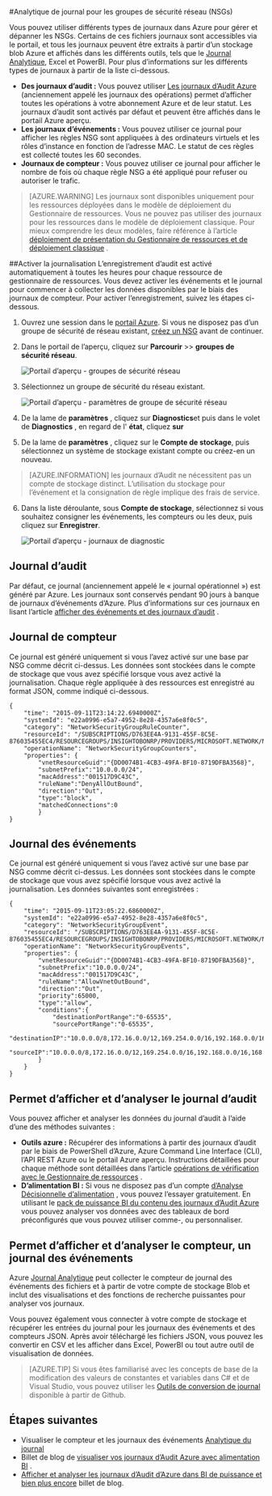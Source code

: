 <properties
   pageTitle="Surveiller les opérations, les événements et les compteurs pour NSGs | Microsoft Azure"
   description="Découvrez comment activer la journalisation opérationnelle pour NSGs, les événements et les compteurs"
   services="virtual-network"
   documentationCenter="na"
   authors="jimdial"
   manager="carmonm"
   editor="tysonn"
   tags="azure-resource-manager"
/>
<tags
   ms.service="virtual-network"
   ms.devlang="na"
   ms.topic="article"
   ms.tgt_pltfrm="na"
   ms.workload="infrastructure-services"
   ms.date="07/14/2016"
   ms.author="jdial" />

#<a name="log-analytics-for-network-security-groups-nsgs"></a>Analytique de journal pour les groupes de sécurité réseau (NSGs)

Vous pouvez utiliser différents types de journaux dans Azure pour gérer et dépanner les NSGs. Certains de ces fichiers journaux sont accessibles via le portail, et tous les journaux peuvent être extraits à partir d’un stockage blob Azure et affichés dans les différents outils, tels que le [Journal Analytique](../log-analytics/log-analytics-azure-networking-analytics.md), Excel et PowerBI. Pour plus d’informations sur les différents types de journaux à partir de la liste ci-dessous.

- **Des journaux d’audit :** Vous pouvez utiliser [Les journaux d’Audit Azure](../monitoring-and-diagnostics/insights-debugging-with-events.md) (anciennement appelé les journaux des opérations) permet d’afficher toutes les opérations à votre abonnement Azure et de leur statut. Les journaux d’audit sont activés par défaut et peuvent être affichés dans le portail Azure aperçu.
- **Les journaux d’événements :** Vous pouvez utiliser ce journal pour afficher les règles NSG sont appliquées à des ordinateurs virtuels et les rôles d’instance en fonction de l’adresse MAC. Le statut de ces règles est collecté toutes les 60 secondes.
- **Journaux de compteur :** Vous pouvez utiliser ce journal pour afficher le nombre de fois où chaque règle NSG a été appliqué pour refuser ou autoriser le trafic.

>[AZURE.WARNING] Les journaux sont disponibles uniquement pour les ressources déployées dans le modèle de déploiement du Gestionnaire de ressources. Vous ne pouvez pas utiliser des journaux pour les ressources dans le modèle de déploiement classique. Pour mieux comprendre les deux modèles, faire référence à l’article [déploiement de présentation du Gestionnaire de ressources et de déploiement classique](../resource-manager-deployment-model.md) .

##<a name="enable-logging"></a>Activer la journalisation
L’enregistrement d’audit est activé automatiquement à toutes les heures pour chaque ressource de gestionnaire de ressources. Vous devez activer les événements et le journal pour commencer à collecter les données disponibles par le biais des journaux de compteur. Pour activer l’enregistrement, suivez les étapes ci-dessous.

1.  Ouvrez une session dans le [portail Azure](https://portal.azure.com). Si vous ne disposez pas d’un groupe de sécurité de réseau existant, [créez un NSG](virtual-networks-create-nsg-arm-ps.md) avant de continuer.

2.  Dans le portail de l’aperçu, cliquez sur **Parcourir** >> **groupes de sécurité réseau**.

    ![Portail d’aperçu - groupes de sécurité réseau](./media/virtual-network-nsg-manage-log/portal-enable1.png)

3. Sélectionnez un groupe de sécurité du réseau existant.

    ![Portail d’aperçu - paramètres de groupe de sécurité réseau](./media/virtual-network-nsg-manage-log/portal-enable2.png)

4. De la lame de **paramètres** , cliquez sur **Diagnostics**et puis dans le volet de **Diagnostics** , en regard de l' **état**, cliquez **sur**
5. De la lame de **paramètres** , cliquez sur le **Compte de stockage**, puis sélectionnez un système de stockage existant compte ou créez-en un nouveau.  

>[AZURE.INFORMATION] les journaux d’Audit ne nécessitent pas un compte de stockage distinct. L’utilisation du stockage pour l’événement et la consignation de règle implique des frais de service.

6. Dans la liste déroulante, sous **Compte de stockage**, sélectionnez si vous souhaitez consigner les événements, les compteurs ou les deux, puis cliquez sur **Enregistrer**.

    ![Portail d’aperçu - journaux de diagnostic](./media/virtual-network-nsg-manage-log/portal-enable3.png)

## <a name="audit-log"></a>Journal d’audit
Par défaut, ce journal (anciennement appelé le « journal opérationnel ») est généré par Azure.  Les journaux sont conservés pendant 90 jours à banque de journaux d’événements d’Azure. Plus d’informations sur ces journaux en lisant l’article [afficher des événements et des journaux d’audit](../monitoring-and-diagnostics/insights-debugging-with-events.md) .

## <a name="counter-log"></a>Journal de compteur
Ce journal est généré uniquement si vous l’avez activé sur une base par NSG comme décrit ci-dessus. Les données sont stockées dans le compte de stockage que vous avez spécifié lorsque vous avez activé la journalisation. Chaque règle appliquée à des ressources est enregistré au format JSON, comme indiqué ci-dessous.

    {
        "time": "2015-09-11T23:14:22.6940000Z",
        "systemId": "e22a0996-e5a7-4952-8e28-4357a6e8f0c5",
        "category": "NetworkSecurityGroupRuleCounter",
        "resourceId": "/SUBSCRIPTIONS/D763EE4A-9131-455F-8C5E-876035455EC4/RESOURCEGROUPS/INSIGHTOBONRP/PROVIDERS/MICROSOFT.NETWORK/NETWORKSECURITYGROUPS/NSGINSIGHTOBONRP",
        "operationName": "NetworkSecurityGroupCounters",
        "properties": {
            "vnetResourceGuid":"{DD0074B1-4CB3-49FA-BF10-8719DFBA3568}",
            "subnetPrefix":"10.0.0.0/24",
            "macAddress":"001517D9C43C",
            "ruleName":"DenyAllOutBound",
            "direction":"Out",
            "type":"block",
            "matchedConnections":0
            }
    }

## <a name="event-log"></a>Journal des événements
Ce journal est généré uniquement si vous l’avez activé sur une base par NSG comme décrit ci-dessus. Les données sont stockées dans le compte de stockage que vous avez spécifié lorsque vous avez activé la journalisation. Les données suivantes sont enregistrées :

    {
        "time": "2015-09-11T23:05:22.6860000Z",
        "systemId": "e22a0996-e5a7-4952-8e28-4357a6e8f0c5",
        "category": "NetworkSecurityGroupEvent",
        "resourceId": "/SUBSCRIPTIONS/D763EE4A-9131-455F-8C5E-876035455EC4/RESOURCEGROUPS/INSIGHTOBONRP/PROVIDERS/MICROSOFT.NETWORK/NETWORKSECURITYGROUPS/NSGINSIGHTOBONRP",
        "operationName": "NetworkSecurityGroupEvents",
        "properties": {
            "vnetResourceGuid":"{DD0074B1-4CB3-49FA-BF10-8719DFBA3568}",
            "subnetPrefix":"10.0.0.0/24",
            "macAddress":"001517D9C43C",
            "ruleName":"AllowVnetOutBound",
            "direction":"Out",
            "priority":65000,
            "type":"allow",
            "conditions":{
                "destinationPortRange":"0-65535",
                "sourcePortRange":"0-65535",
                "destinationIP":"10.0.0.0/8,172.16.0.0/12,169.254.0.0/16,192.168.0.0/16,168.63.129.16/32",
                "sourceIP":"10.0.0.0/8,172.16.0.0/12,169.254.0.0/16,192.168.0.0/16,168.63.129.16/32"
            }
        }
    }

## <a name="view-and-analyze-the-audit-log"></a>Permet d’afficher et d’analyser le journal d’audit
Vous pouvez afficher et analyser les données du journal d’audit à l’aide d’une des méthodes suivantes :

- **Outils azure :** Récupérer des informations à partir des journaux d’audit par le biais de PowerShell d’Azure, Azure Command Line Interface (CLI), l’API REST Azure ou le portail Azure aperçu.  Instructions détaillées pour chaque méthode sont détaillées dans l’article [opérations de vérification avec le Gestionnaire de ressources](../resource-group-audit.md) .
- **D’alimentation BI :** Si vous ne disposez pas d’un compte [d’Analyse Décisionnelle d’alimentation](https://powerbi.microsoft.com/pricing) , vous pouvez l’essayer gratuitement. En utilisant le [pack de puissance BI du contenu des journaux d’Audit Azure](https://powerbi.microsoft.com/documentation/powerbi-content-pack-azure-audit-logs/) vous pouvez analyser vos données avec des tableaux de bord préconfigurés que vous pouvez utiliser comme-, ou personnaliser.

## <a name="view-and-analyze-the-counter-and-event-log"></a>Permet d’afficher et d’analyser le compteur, un journal des événements

Azure [Journal Analytique](../log-analytics/log-analytics-azure-networking-analytics.md) peut collecter le compteur de journal des événements des fichiers et à partir de votre compte de stockage Blob et inclut des visualisations et des fonctions de recherche puissantes pour analyser vos journaux.

Vous pouvez également vous connecter à votre compte de stockage et récupérer les entrées du journal pour les journaux des événements et des compteurs JSON. Après avoir téléchargé les fichiers JSON, vous pouvez les convertir en CSV et les afficher dans Excel, PowerBI ou tout autre outil de visualisation de données.

>[AZURE.TIP] Si vous êtes familiarisé avec les concepts de base de la modification des valeurs de constantes et variables dans C# et de Visual Studio, vous pouvez utiliser les [Outils de conversion de journal](https://github.com/Azure-Samples/networking-dotnet-log-converter) disponible à partir de Github.

## <a name="next-steps"></a>Étapes suivantes

- Visualiser le compteur et les journaux des événements [Analytique du journal](../log-analytics/log-analytics-azure-networking-analytics.md)
- Billet de blog de [visualiser vos journaux d’Audit Azure avec alimentation BI](http://blogs.msdn.com/b/powerbi/archive/2015/09/30/monitor-azure-audit-logs-with-power-bi.aspx) .
- [Afficher et analyser les journaux d’Audit d’Azure dans BI de puissance et bien plus encore](https://azure.microsoft.com/blog/analyze-azure-audit-logs-in-powerbi-more/) billet de blog.
